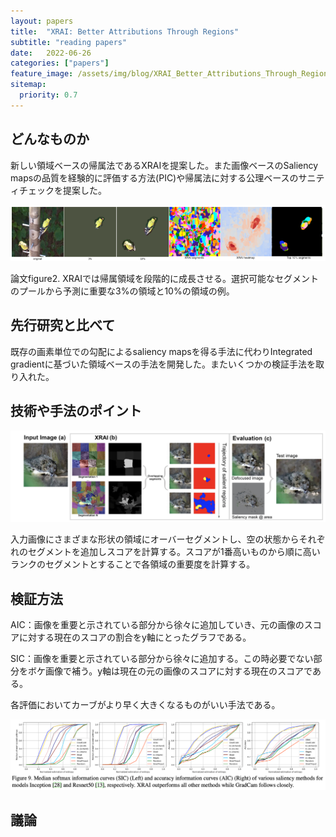 ```yaml
---
layout: papers
title:  "XRAI: Better Attributions Through Regions"
subtitle: "reading papers"
date:   2022-06-26
categories: ["papers"]
feature_image: /assets/img/blog/XRAI_Better_Attributions_Through_Regions-fig1.png
sitemap:
  priority: 0.7
---
```


## どんなものか

新しい領域ベースの帰属法であるXRAIを提案した。また画像ベースのSaliency mapsの品質を経験的に評価する方法(PIC)や帰属法に対する公理ベースのサニティチェックを提案した。
<!--more-->
![論文figure2. XRAIでは帰属領域を段階的に成長させる。選択可能なセグメントのプールから予測に重要な3%の領域と10%の領域の例。](/assets/img/blog/XRAI_Better_Attributions_Through_Regions-fig1.png)

論文figure2. XRAIでは帰属領域を段階的に成長させる。選択可能なセグメントのプールから予測に重要な3%の領域と10%の領域の例。

## 先行研究と比べて

既存の画素単位での勾配によるsaliency mapsを得る手法に代わりIntegrated gradientに基づいた領域ベースの手法を開発した。またいくつかの検証手法を取り入れた。

## 技術や手法のポイント

![スクリーンショット 2022-06-26 13.06.02.png](/assets/img/blog/XRAI_Better_Attributions_Through_Regions-fig2.png)

入力画像にさまざまな形状の領域にオーバーセグメントし、空の状態からそれぞれのセグメントを追加しスコアを計算する。スコアが1番高いものから順に高いランクのセグメントとすることで各領域の重要度を計算する。

## 検証方法

AIC：画像を重要と示されている部分から徐々に追加していき、元の画像のスコアに対する現在のスコアの割合をy軸にとったグラフである。

SIC：画像を重要と示されている部分から徐々に追加する。この時必要でない部分をボケ画像で補う。y軸は現在の元の画像のスコアに対する現在のスコアである。

各評価においてカーブがより早く大きくなるものがいい手法である。

![スクリーンショット 2022-06-26 14.32.10.png](/assets/img/blog/XRAI_Better_Attributions_Through_Regions-fig3.png)

## 議論